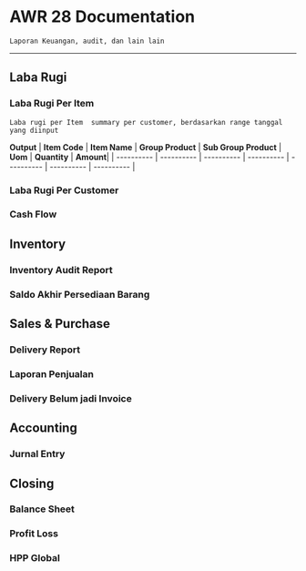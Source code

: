 # AWR 28 Documentation

    Laporan Keuangan, audit, dan lain lain
    
---

## Laba Rugi
### Laba Rugi Per Item
    Laba rugi per Item  summary per customer, berdasarkan range tanggal yang diinput

**Output**
| **Item Code** | **Item Name** | **Group Product** | **Sub Group Product** | **Uom** | **Quantity** | **Amount**|
| ---------- | ---------- | ---------- | ---------- | ---------- | ---------- | ---------- |

    
    
    
### Laba Rugi Per Customer
### Cash Flow
  
  
## Inventory
### Inventory Audit Report
### Saldo Akhir Persediaan Barang
  
  
## Sales & Purchase
### Delivery Report
### Laporan Penjualan
### Delivery Belum jadi Invoice


## Accounting
### Jurnal Entry

## Closing
### Balance Sheet
### Profit Loss
### HPP Global

